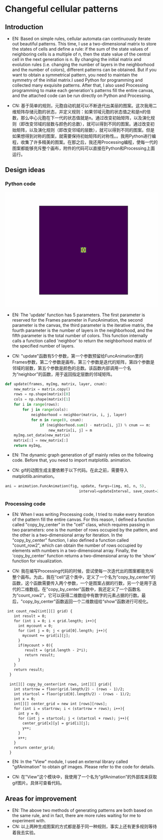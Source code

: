 # Changeful cellular patterns

## Introduction
- EN: Based on simple rules, cellular automata can continuously iterate out beautiful patterns. This time, I use a two-dimensional matrix to store the states of cells and define a rule: if the sum of the state values of neighboring cells is a multiple of n, then the state value of the central cell in the next generation is n. By changing the initial matrix and evolution rules (i.e. changing the number of layers in the neighborhood and the number of colors), different patterns can be obtained. But if you want to obtain a symmetrical pattern, you need to maintain the symmetry of the initial matrix.I used Python for programming and collected many exquisite patterns. After that, I also used Processing programming to make each generation's patterns fill the entire canvas, and the attached code can be run directly on Python and Processing.


- CN: 基于简单的规则，元胞自动机就可以不断迭代出美丽的图案。这次我用二维矩阵存储元胞的状态，并定义规则：如果邻域元胞的状态值之和是n的倍数，那么中心元胞在下一代的状态值就是n。通过改变初始矩阵，以及演化规则（即改变邻域的层数与颜色的总数），就可以得到不同的图案。通过改变初始矩阵，以及演化规则（即改变邻域的层数），就可以得到不同的图案。但是如果想得到对称的图案，就需要保持初始矩阵的对称性。。我用Python进行编程，收集了许多精美的图案。在那之后，我还用Processing编程，使每一代的图案都能够充斥整个画布，附件的代码可以直接在Python和Processing上面运行。

## Design ideas
### Python code

![img1](CA1.gif)

- EN: The 'update' function has 5 parameters. The first parameter is reserved for the Frames parameter in FuncAnimation, the second parameter is the canvas, the third parameter is the iterative matrix, the fourth parameter is the number of layers in the neighborhood, and the fifth parameter is the total number of colors. This function internally calls a function called 'neighbor' to return the neighborhood matrix of the specified number of layers.

- CN: "update"函数有5个参数，第一个参数预留给FuncAnimation里的Frames参数，第二个参数是画布，第三个参数是迭代的矩阵，第四个参数是邻域的层数，第五个参数是颜色的总数。该函数内部调用一个名为“neighbor”的函数，用于返回指定层数的邻域矩阵。

```python
def update(frames, myImg, matrix, layer, cnum):
    new_matrix = matrix.copy()
    rows = np.shape(matrix)[0]
    cols = np.shape(matrix)[1]
    for i in range(rows):
        for j in range(cols):
            neighborhood = neighbor(matrix, i, j, layer)
            for m in range(0, cnum):
                if (neighborhood.sum() - matrix[i, j]) % cnum == m:
                    new_matrix[i, j] = m
    myImg.set_data(new_matrix)
    matrix[:] = new_matrix[:]
    return myImg,
```

- EN: The dynamic graph generation of gif mainly relies on the following code. Before that, you need to import matplotlib. animation.

- CN: gif的动图生成主要依赖于以下代码。在此之前，需要导入matplotlib.animation。
```python
ani = animation.FuncAnimation(fig, update, fargs=(img, m1, n, 5),
                                  interval=updateInterval, save_count=20)
```

### Processing code



- EN: When I was writing Processing code, I tried to make every iteration of the pattern fill the entire canvas. For this reason, I defined a function called "copy_by_center" in the "cell" class, which requires passing in two parameters: one is the number of rows occupied by the pattern, and the other is a two-dimensional array for iteration. In the "copy_by_center" function, I also defined a function called "count_row2", which can obtain the number of rows occupied by elements with numbers in a two-dimensional array. Finally, the 'copy_by_center' function returns a two-dimensional array to the 'show' function for visualization.

- CN: 我在编写Processing代码的时候，尝试使每一次迭代出的图案都能充斥整个画布。为此，我在“cell”这个类中，定义了一个名为“copy_by_center”的函数，这个函数需要传入两个参数，一个是图案占据的行数，另一个是用于迭代的二维数组。在"copy_by_center"函数中，我还定义了一个函数名为“count_row2”，它可以获得二维数组中有数字的元素占据的行数。最后，"copy_by_center"函数返回一个二维数组给“show”函数进行可视化。

```Processing
 int count_row2(int[][] grid) {
    int result = 0;
    for (int i = 0; i < grid.length; i++){
      int mycount = 0;
      for (int j = 0; j < grid[0].length; j++){
        mycount += grid[i][j];
      }
      if(mycount > 0){
         result = (grid.length - 2*i);
         return result;
      }
    }
    return result;
  }
  
  int[][] copy_by_center(int rows, int[][] grid){
    int startrow = floor(grid.length/2) - (rows - 1)/2;
    int startcol = floor(grid[0].length/2) - (rows - 1)/2;
    int x = 0;
    int[][] center_grid = new int [rows][rows];
    for (int i = startrow; i < (startrow + rows); i++){
      int y = 0;
      for (int j = startcol; j < (startcol + rows); j++){
        center_grid[x][y] = grid[i][j];
        y++;
      }
      x++;
    }
    return center_grid;
  }
```

- EN: In the "View" module, I used an external library called "gifAnimation" to obtain gif images. Please refer to the code for details.

- CN: 在"View"这个模块中，我使用了一个名为“gifAnimation”的外部库来获取gif图片。具体可查看代码。

## Areas for improvement

- EN: The above two methods of generating patterns are both based on the same rule, and in fact, there are more rules waiting for me to experiment with.
- CN: 以上两种生成图案的方式都是基于同一种规则，事实上还有更多规则等待着我去实验。
